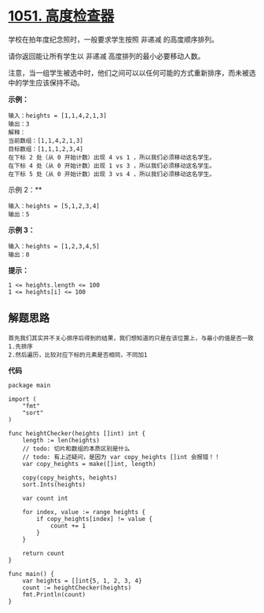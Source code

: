 
# [1051. 高度检查器](https://leetcode-cn.com/problems/height-checker/)

学校在拍年度纪念照时，一般要求学生按照 非递减 的高度顺序排列。

请你返回能让所有学生以 非递减 高度排列的最小必要移动人数。

注意，当一组学生被选中时，他们之间可以以任何可能的方式重新排序，而未被选中的学生应该保持不动。

 

**示例：**

```
输入：heights = [1,1,4,2,1,3]
输出：3 
解释：
当前数组：[1,1,4,2,1,3]
目标数组：[1,1,1,2,3,4]
在下标 2 处（从 0 开始计数）出现 4 vs 1 ，所以我们必须移动这名学生。
在下标 4 处（从 0 开始计数）出现 1 vs 3 ，所以我们必须移动这名学生。
在下标 5 处（从 0 开始计数）出现 3 vs 4 ，所以我们必须移动这名学生。
```



示例 2：**

```
输入：heights = [5,1,2,3,4]
输出：5
```


**示例 3：**

```
输入：heights = [1,2,3,4,5]
输出：0
```



**提示：**

```
1 <= heights.length <= 100
1 <= heights[i] <= 100
```



## **解题思路**

```
首先我们其实并不关心排序后得到的结果，我们想知道的只是在该位置上，与最小的值是否一致
1.先排序
2.然后遍历，比较对应下标的元素是否相同，不同加1
```



**代码**

```
package main

import (
	"fmt"
	"sort"
)

func heightChecker(heights []int) int {
	length := len(heights)
	// todo: 切片和数组的本质区别是什么
	// todo: 有上述疑问，是因为 var copy_heights []int 会报错！！
	var copy_heights = make([]int, length)

	copy(copy_heights, heights)
	sort.Ints(heights)

	var count int

	for index, value := range heights {
		if copy_heights[index] != value {
			count += 1
		}
	}

	return count
}

func main() {
	var heights = []int{5, 1, 2, 3, 4}
	count := heightChecker(heights)
	fmt.Println(count)
}

```

